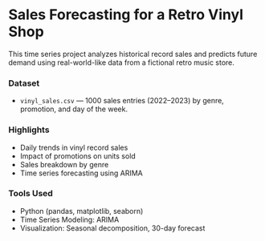 # Sales Forecasting for a Retro Vinyl Shop

This time series project analyzes historical record sales and predicts future demand using real-world-like data from a fictional retro music store.

### Dataset

- `vinyl_sales.csv` — 1000 sales entries (2022–2023) by genre, promotion, and day of the week.

### Highlights

- Daily trends in vinyl record sales
- Impact of promotions on units sold
- Sales breakdown by genre
- Time series forecasting using ARIMA

### Tools Used

- Python (pandas, matplotlib, seaborn)
- Time Series Modeling: ARIMA
- Visualization: Seasonal decomposition, 30-day forecast
